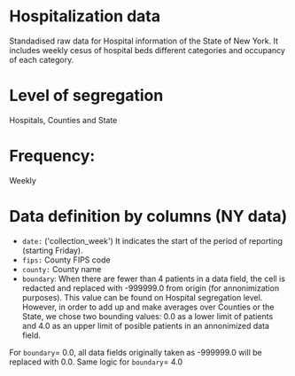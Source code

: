 # Hospitalization data
Standadised raw data for Hospital information of the State of New York. It includes weekly cesus of hospital beds different categories and occupancy of each category.

# Level of segregation

Hospitals, Counties and State

# Frequency:

Weekly

# Data definition by columns (NY data)

- `date:` ('collection_week') It indicates the start of the period of reporting (starting Friday).
- `fips:` County FIPS code
- `county:` County name
- `boundary`: When there are fewer than 4 patients in a data field, the cell is redacted and replaced with -999999.0 from origin (for annonimization purposes). This value can be found on Hospital segregation level. However, in order to add up and make averages over Counties or the State, we chose two bounding values: 0.0 as a lower limit of patients and 4.0 as an upper limit of posible patients in an annonimized data field.

 For `boundary`= 0.0, all data fields originally taken as -999999.0 will be replaced with 0.0. Same logic for `boundary`= 4.0

